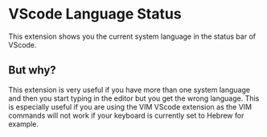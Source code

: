 # VScode Language Status
This extension shows you the current system language in the status bar of VScode.

## But why?
This extension is very useful if you have more than one system language and then you start typing in the editor but you get the wrong language. This is especially useful if you are using the VIM VScode extension as the VIM commands will not work if your keyboard is currently set to Hebrew for example.